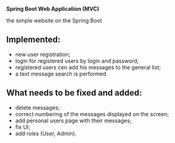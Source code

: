 **Spring Boot Web Application (MVC)**

the simple website  on the Spring Boot

Implemented:
-
- new user registration;
- login for registered users by login and password; 
- registered users cen add his messages to the general list; 
- a text message search is performed

What needs to be fixed and added:
- 
+ delete messages;
+ correct numbering of the messages displayed on the screen;
+ add personal users page with their messages;
+ fix UI;
+ add roles (User, Admin).
